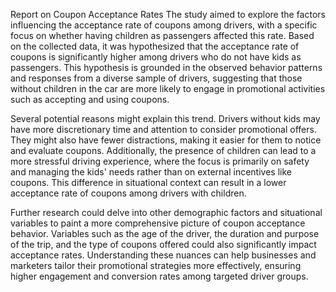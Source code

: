Report on Coupon Acceptance Rates
The study aimed to explore the factors influencing the acceptance rate of coupons among drivers, with a specific focus on whether having children as passengers affected this rate. Based on the collected data, it was hypothesized that the acceptance rate of coupons is significantly higher among drivers who do not have kids as passengers. This hypothesis is grounded in the observed behavior patterns and responses from a diverse sample of drivers, suggesting that those without children in the car are more likely to engage in promotional activities such as accepting and using coupons.

Several potential reasons might explain this trend. Drivers without kids may have more discretionary time and attention to consider promotional offers. They might also have fewer distractions, making it easier for them to notice and evaluate coupons. Additionally, the presence of children can lead to a more stressful driving experience, where the focus is primarily on safety and managing the kids' needs rather than on external incentives like coupons. This difference in situational context can result in a lower acceptance rate of coupons among drivers with children.

Further research could delve into other demographic factors and situational variables to paint a more comprehensive picture of coupon acceptance behavior. Variables such as the age of the driver, the duration and purpose of the trip, and the type of coupons offered could also significantly impact acceptance rates. Understanding these nuances can help businesses and marketers tailor their promotional strategies more effectively, ensuring higher engagement and conversion rates among targeted driver groups.
